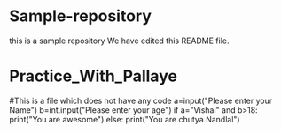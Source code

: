 # Sample-repository
this is a sample repository
We have edited this README file.
# Practice_With_Pallaye
#This is a file which does not have any code 
a=input("Please enter your Name")
b=int.input("Please enter your age")
if a="Vishal" and b>18:
  print("You are awesome")
else:
  print("You are chutya Nandlal")
